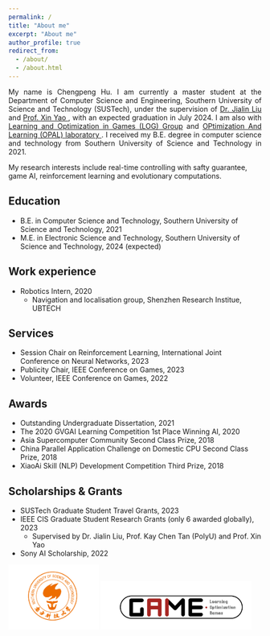 ```yaml
---
permalink: /
title: "About me"
excerpt: "About me"
author_profile: true
redirect_from: 
  - /about/
  - /about.html
---
```

<style>
    .text-justify {
      text-align: justify;
    }
  </style>
<p class="text-justify">
My name is Chengpeng Hu. I am currently a master student at the Department of Computer Science and Engineering, Southern University of Science and Technology (SUSTech), under the supervision of <a href = 'http://www.liujialin.tech/index.html'> Dr. Jialin Liu </a> and <a href = 'https://cse.sustech.edu.cn/faculty/~xiny/'>Prof. Xin Yao </a>, with an expected graduation in July 2024. I am also with <a href = 'https://aingames.cn/'> Learning and Optimization in Games (LOG) Group</a> and <a href = 'https://cse.sustech.edu.cn/faculty/~xiny/'>OPtimization And Learning (OPAL) laboratory </a>. I received my B.E. degree in computer science and technology from Southern University of Science and Technology in 2021.

</p>


My research interests include real-time controlling with safty guarantee, game AI, reinforcement learning and evolutionary computations.

Education
-----
* B.E. in Computer Science and Technology, Southern University of Science and Technology, 2021
* M.E. in Electronic Science and Technology, Southern University of Science and Technology, 2024 (expected)

Work experience
-----
* Robotics Intern, 2020
     * Navigation and localisation group, Shenzhen Research Institue, UBTECH

Services
-----
* Session Chair on Reinforcement Learning, International Joint Conference on Neural Networks, 2023
* Publicity Chair, IEEE Conference on Games, 2023
* Volunteer, IEEE Conference on Games, 2022


Awards
-----
* Outstanding Undergraduate Dissertation, 2021
* The 2020 GVGAI Learning Competition 1st Place Winning AI, 2020
* Asia Supercomputer Community Second Class Prize, 2018
* China Parallel Application Challenge on Domestic CPU Second Class Prize, 2018
* XiaoAi Skill (NLP) Development Competition Third Prize, 2018


Scholarships & Grants
-----
* SUSTech Graduate Student Travel Grants, 2023
* IEEE CIS Graduate Student Research Grants (only 6 awarded globally), 2023
  * Supervised by Dr. Jialin Liu, Prof. Kay Chen Tan (PolyU) and Prof. Xin Yao
* Sony AI Scholarship, 2022


<style>
  .gif-container {
      display: flex; /* Use flexbox to arrange images in a line */
      justify-content: flex-start; /* Align images with space between them */
      max-width: auto; /* Set the maximum width of the container */
  }
  

  .resized-image {
  max-width: 180px; /* Set the maximum width */
  /* height: auto; */ /* Uncomment this line to maintain the aspect ratio */
}

 

- - -

</style>

<p>
      <img src="/images/logo/sustech.png" alt="gplatform_map" class="resized-image">
      <img src="/images/logo/log.png" alt="gplatform_gen" style="max-width: 300px">

</p>

